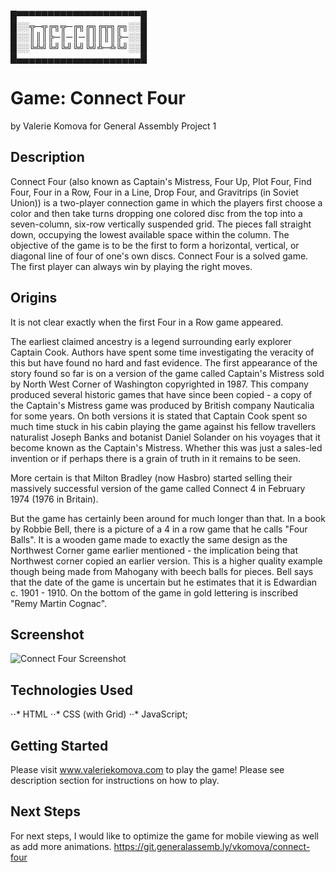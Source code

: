 █▀▀▀▀▀▀▀▀▀▀▀▀▀▀▀▀▀▀▀▀█  
█░░╦─╦╔╗╦─╔╗╔╗╔╦╗╔╗░░█  
█░░║║║╠─║─║─║║║║║╠─░░█  
█░░╚╩╝╚╝╚╝╚╝╚╝╩─╩╚╝░░█  
█▄▄▄▄▄▄▄▄▄▄▄▄▄▄▄▄▄▄▄▄█  


# Game: Connect Four
by Valerie Komova for General Assembly Project 1


## Description
Connect Four (also known as Captain's Mistress, Four Up, Plot Four, Find Four, Four in a Row, Four in a Line, Drop Four, and Gravitrips (in Soviet Union)) is a two-player connection game in which the players first choose a color and then take turns dropping one colored disc from the top into a seven-column, six-row vertically suspended grid. The pieces fall straight down, occupying the lowest available space within the column. The objective of the game is to be the first to form a horizontal, vertical, or diagonal line of four of one's own discs. Connect Four is a solved game. The first player can always win by playing the right moves.


## Origins
It is not clear exactly when the first Four in a Row game appeared.

The earliest claimed ancestry is a legend surrounding early explorer Captain Cook. Authors have spent some time investigating the veracity of this but have found no hard and fast evidence. The first appearance of the story found so far is on a version of the game called Captain's Mistress sold by North West Corner of Washington copyrighted in 1987. This company produced several historic games that have since been copied - a copy of the Captain's Mistress game was produced by British company Nauticalia for some years. On both versions it is stated that Captain Cook spent so much time stuck in his cabin playing the game against his fellow travellers naturalist Joseph Banks and botanist Daniel Solander on his voyages that it become known as the Captain's Mistress. Whether this was just a sales-led invention or if perhaps there is a grain of truth in it remains to be seen.

More certain is that Milton Bradley (now Hasbro) started selling their massively successful version of the game called Connect 4 in February 1974 (1976 in Britain).

But the game has certainly been around for much longer than that. In a book by Robbie Bell, there is a picture of a 4 in a row game that he calls "Four Balls". It is a wooden game made to exactly the same design as the Northwest Corner game earlier mentioned - the implication being that Northwest corner copied an earlier version. This is a higher quality example though being made from Mahogany with beech balls for pieces. Bell says that the date of the game is uncertain but he estimates that it is Edwardian c. 1901 - 1910. On the bottom of the game in gold lettering is inscribed "Remy Martin Cognac".


## Screenshot
![Connect Four Screenshot](https://i.imgur.com/4pmXK8R.png "Connect Four Screenshot")


## Technologies Used
⋅⋅* HTML
⋅⋅* CSS (with Grid)
⋅⋅* JavaScript;


## Getting Started
Please visit www.valeriekomova.com to play the game!
Please see description section for instructions on how to play.


## Next Steps
For next steps, I would like to optimize the game for mobile viewing as well as add more animations.
https://git.generalassemb.ly/vkomova/connect-four


